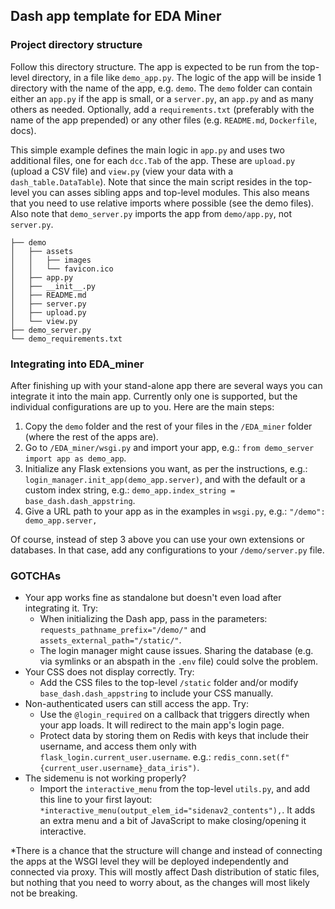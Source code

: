 ## Dash app template for EDA Miner

### Project directory structure

Follow this directory structure. The app is expected to be run from the top-level directory, in a file like `demo_app.py`. The logic of the app will be inside 1 directory with the name of the app, e.g. `demo`. The `demo` folder can contain either an `app.py` if the app is small, or a `server.py`, an `app.py` and as many others as needed. Optionally, add a `requirements.txt` (preferably with the name of the app prepended) or any other files (e.g. `README.md`, `Dockerfile`, docs).

This simple example defines the main logic in `app.py` and uses two additional files, one for each `dcc.Tab` of the app. These are `upload.py` (upload a CSV file) and `view.py` (view your data with a `dash_table.DataTable`). Note that since the main script resides in the top-level you can asses sibling apps and top-level modules. This also means that you need to use relative imports where possible (see the demo files). Also note that `demo_server.py` imports the app from `demo/app.py`, not `server.py`.

```
├── demo
│   ├── assets
│   │   ├── images
│   │   └── favicon.ico
│   ├── app.py
│   ├── __init__.py
│   ├── README.md
│   ├── server.py
│   ├── upload.py
│   └── view.py
├── demo_server.py
└── demo_requirements.txt
```
 
 ### Integrating into EDA_miner
 
 After finishing up with your stand-alone app there are several ways you can integrate it into the main app. Currently only one is supported, but the individual configurations are up to you. Here are the main steps:
 
 1. Copy the `demo` folder and the rest of your files in the `/EDA_miner` folder (where the rest of the apps are).
 2. Go to `/EDA_miner/wsgi.py` and import your app, e.g.: `from demo_server import app as demo_app`.
 3. Initialize any Flask extensions you want, as per the instructions, e.g.: `login_manager.init_app(demo_app.server)`, and with the default or a custom index string, e.g.: `demo_app.index_string = base_dash.dash_appstring`.
 4. Give a URL path to your app as in the examples in `wsgi.py`, e.g.: `"/demo": demo_app.server,`
 
 Of course, instead of step 3 above you can use your own extensions or databases. In that case, add any configurations to your `/demo/server.py` file.
 
 ### GOTCHAs
 
- Your app works fine as standalone but doesn't even load after integrating it. Try:
  - When initializing the Dash app, pass in the parameters: `requests_pathname_prefix="/demo/"` and `assets_external_path="/static/"`.
  - The login manager might cause issues. Sharing the database (e.g. via symlinks or an abspath in the `.env` file) could solve the problem.
- Your CSS does not display correctly. Try:
  - Add the CSS files to the top-level `/static` folder and/or modify `base_dash.dash_appstring` to include your CSS manually.
- Non-authenticated users can still access the app. Try:
  - Use the `@login_required` on a callback that triggers directly when your app loads. It will redirect to the main app's login page.
  - Protect data by storing them on Redis with keys that include their username, and access them only with `flask_login.current_user.username`. e.g.: `redis_conn.set(f"{current_user.username}_data_iris")`.
- The sidemenu is not working properly?
  - Import the `interactive_menu` from the top-level `utils.py`, and add this line to your first layout: `*interactive_menu(output_elem_id="sidenav2_contents"),`. It adds an extra menu and a bit of JavaScript to make closing/opening it interactive.


*There is a chance that the structure will change and instead of connecting the apps at the WSGI level they will be deployed independently and connected via proxy. This will mostly affect Dash distribution of static files, but nothing that you need to worry about, as the changes will most likely not be breaking.
